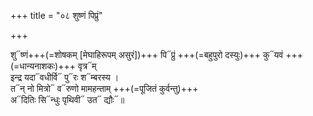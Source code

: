 +++
title = "०८ शुष्णं पिप्रुं"

+++

शु᳓ष्णं+++(=शोषकम् [मेघाहिरूपम् असुरं])+++ पि᳓प्रुं +++(=बहुपुरो दस्युः)+++ कु᳓यवं +++(=धान्यनाशकः)+++ वृत्र᳓म्  
इन्द्र यदा᳓वधीर्वि᳓ पु᳓रः श᳓म्बरस्य ।  
त᳓न् नो मित्रो᳓ व᳓रुणो मामहन्ताम् +++(=पूजितं कुर्वन्तु)+++  
अ᳓दितिः सि᳓न्धुः पृथिवी᳓ उत᳓ द्यौः᳓॥
